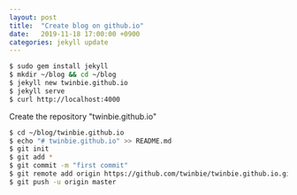 ```yaml
---
layout: post
title:  "Create blog on github.io"
date:   2019-11-18 17:00:00 +0900
categories: jekyll update
---
```


```sh
$ sudo gem install jekyll
$ mkdir ~/blog && cd ~/blog
$ jekyll new twinbie.github.io
$ jekyll serve
$ curl http://localhost:4000
```

Create the repository "twinbie.github.io"

```sh
$ cd ~/blog/twinbie.github.io
$ echo "# twinbie.github.io" >> README.md
$ git init
$ git add *
$ git commit -m "first commit"
$ git remote add origin https://github.com/twinbie/twinbie.github.io.git
$ git push -u origin master
```

